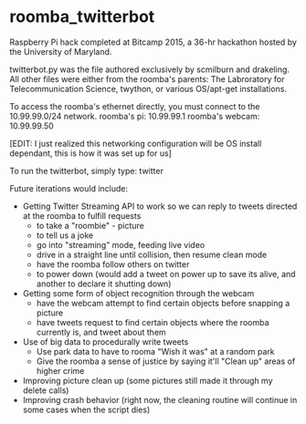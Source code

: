# roomba_twitterbot
Raspberry Pi hack completed at Bitcamp 2015, a 36-hr hackathon hosted by the University of Maryland. 

twitterbot.py was the file authored exclusively by scmilburn and drakeling.
All other files were either from the roomba's parents: The Labroratory for Telecommunication Science, twython,
or various OS/apt-get installations.

To access the roomba's ethernet directly, you must connect to the 10.99.99.0/24 network.
roomba's pi: 10.99.99.1
roomba's webcam: 10.99.99.50

[EDIT: I just realized this networking configuration will be OS install dependant, this is how it was set up for us]

To run the twitterbot, simply type: twitter

Future iterations would include:
* Getting Twitter Streaming API to work so we can reply to tweets directed at the roomba to fulfill requests
  * to take a "roombie" - picture
  * to tell us a joke
  * go into "streaming" mode, feeding live video
  * drive in a straight line until collision, then resume clean mode
  * have the roomba follow others on twitter
  * to power down (would add a tweet on power up to save its alive, and another to declare it shutting down)
* Getting some form of object recognition through the webcam
  * have the webcam attempt to find certain objects before snapping a picture
  * have tweets request to find certain objects where the roomba currently is, and tweet about them
* Use of big data to procedurally write tweets
  * Use park data to have to rooma "Wish it was" at a random park
  * Give the roomba a sense of justice by saying it'll "Clean up" areas of higher crime
* Improving picture clean up (some pictures still made it through my delete calls)
* Improving crash behavior (right now, the cleaning routine will continue in some cases when the script dies)
